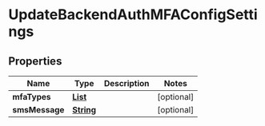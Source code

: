 

# UpdateBackendAuthMFAConfigSettings


## Properties

| Name | Type | Description | Notes |
|------------ | ------------- | ------------- | -------------|
|**mfaTypes** | [**List**](List.md) |  |  [optional] |
|**smsMessage** | [**String**](String.md) |  |  [optional] |



